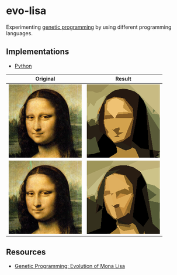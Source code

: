 # evo-lisa

Experimenting [genetic programming][gp-mona-lisa] by using different programming languages.

## Implementations

- [Python](./python)

Original | Result
:-------------------------:|:-------------------------:
![ ](./assets/Mona-Lisa.bmp)  |  ![ ](./python/output/800000.jpg)
![ ](./assets/Mona-Lisa.bmp)  |  ![ ](./python/output/1000000.jpg)

## Resources

- [Genetic Programming: Evolution of Mona Lisa][gp-mona-lisa]

[gp-mona-lisa]: https://rogerjohansson.blog/2008/12/07/genetic-programming-evolution-of-mona-lisa/
